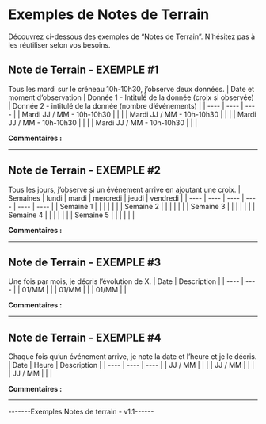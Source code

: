 # Exemples de Notes de Terrain

Découvrez ci-dessous des exemples de “Notes de Terrain”. N’hésitez pas à les réutiliser selon vos besoins.

## Note de Terrain - EXEMPLE #1
Tous les mardi sur le créneau 10h-10h30, j’observe deux données.
| Date et moment d’observation | Donnée 1 - Intitulé de la donnée (croix si observée) | Donnée 2 - intitulé de la donnée (nombre d’événements) |
| ---- | ---- | ---- |
| Mardi JJ / MM - 10h-10h30 | | |
| Mardi JJ / MM - 10h-10h30 | | |
| Mardi JJ / MM - 10h-10h30 | | |
| Mardi JJ / MM - 10h-10h30 | | |

**Commentaires :**

-------------

## Note de Terrain - EXEMPLE #2
Tous les jours, j’observe si un événement arrive en ajoutant une croix.
| Semaines | lundi | mardi | mercredi | jeudi | vendredi |
| ---- | ---- | ---- | ---- | ---- | ---- |
| Semaine 1 | | | | | | 
| Semaine 2 | | | | | | 
| Semaine 3 | | | | | | 
| Semaine 4 | | | | | | 
| Semaine 5 | | | | | | 

**Commentaires :**

-------------

## Note de Terrain - EXEMPLE #3
Une fois par mois, je décris l’évolution de X.
| Date | Description |
| ---- | ---- |
| 01/MM | |
| 01/MM | |
| 01/MM | |

**Commentaires :**

-------------

## Note de Terrain - EXEMPLE #4
Chaque fois qu’un événement arrive, je note la date et l’heure et je le décris.
| Date | Heure | Description |
| ---- | ---- | ---- |
| JJ / MM | | |
| JJ / MM | | |
| JJ / MM | | |

**Commentaires :**

-------------

-------Exemples Notes de terrain - v1.1------
